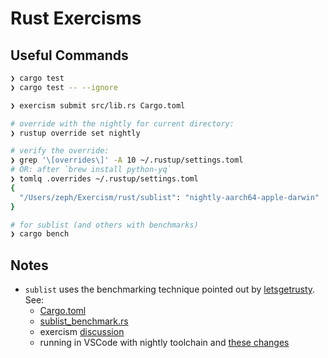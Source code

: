 # Rust Exercisms

## Useful Commands
```sh
❯ cargo test
❯ cargo test -- --ignore

❯ exercism submit src/lib.rs Cargo.toml

# override with the nightly for current directory:
❯ rustup override set nightly

# verify the override:
❯ grep '\[overrides\]' -A 10 ~/.rustup/settings.toml
# OR: after `brew install python-yq`
❯ tomlq .overrides ~/.rustup/settings.toml
{
  "/Users/zeph/Exercism/rust/sublist": "nightly-aarch64-apple-darwin"
}

# for sublist (and others with benchmarks)
❯ cargo bench
```

## Notes

* `sublist` uses the benchmarking technique
pointed out by [letsgetrusty](https://www.youtube.com/watch?v=eIB3Pd5LBkc&ab_channel=Let%27sGetRusty). See:
  * [Cargo.toml](./sublist/Cargo.toml)
  * [sublist_benchmark.rs](./sublist/benches/sublist_benchmark.rs)
  * exercism [discussion](https://exercism.org/tracks/rust/exercises/sublist/mentor_discussions/556eedc894c94a40abd06f7fae95ac3d)
  * running in VSCode with nightly toolchain and [these changes](https://github.com/tzaffi/rusticisms/commit/b7e18883ea288351a11ce9644dc74666bfa614f6)
